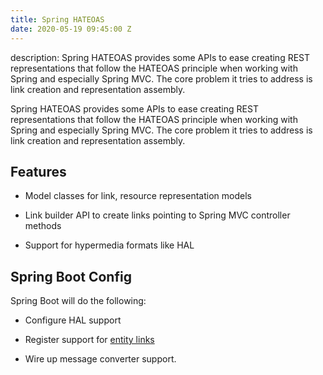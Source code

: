 ```yaml
---
title: Spring HATEOAS
date: 2020-05-19 09:45:00 Z
---
```

description: Spring HATEOAS provides some APIs to ease creating REST representations that follow the HATEOAS principle when working with Spring and especially Spring MVC. The core problem it tries to address is link creation and representation assembly.

Spring HATEOAS provides some APIs to ease creating REST representations that follow the HATEOAS principle when working with Spring and especially Spring MVC. The core problem it tries to address is link creation and representation assembly.

## **Features**

* Model classes for link, resource representation models

* Link builder API to create links pointing to Spring MVC controller methods

* Support for hypermedia formats like HAL

## **Spring Boot Config**

Spring Boot will do the following:

* Configure HAL support

* Register support for [entity links](https://docs.spring.io/spring-hateoas/docs/current/reference/html/#fundamentals.obtaining-links.entity-links)

* Wire up message converter support.